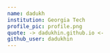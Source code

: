 ```yaml
---
name: dadukh
institution: Georgia Tech
profile_pic: profile.png
quote: -> dadukhin.github.io <-
github_user: dadukhin
---
```


